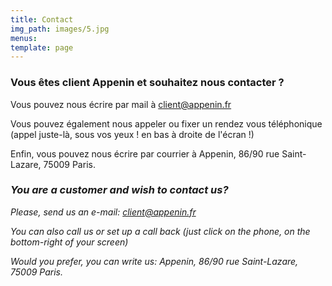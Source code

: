 ```yaml
---
title: Contact
img_path: images/5.jpg
menus:
template: page
---
```


### Vous êtes client Appenin et souhaitez nous contacter ?

Vous pouvez nous écrire par mail à client@appenin.fr 

Vous pouvez également nous appeler ou fixer un rendez vous téléphonique (appel juste-là, sous vos yeux ! en bas à droite de l'écran !)

Enfin, vous pouvez nous écrire par courrier à Appenin, 86/90 rue Saint-Lazare, 75009 Paris.


### <i>You are a customer and wish to contact us?</i>

<i>Please, send us an e-mail: client@appenin.fr</i>

<i>You can also call us or set up a call back (just click on the phone, on the bottom-right of your screen)</i>

<i>Would you prefer, you can write us: Appenin, 86/90 rue Saint-Lazare, 75009 Paris.</i>
